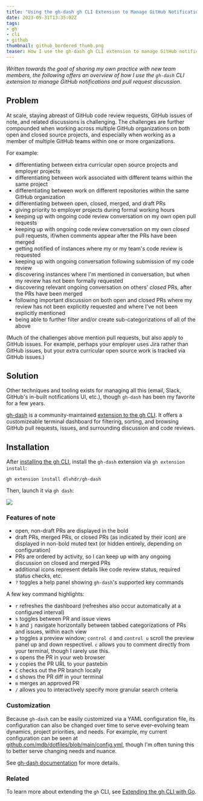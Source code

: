 ```yaml
---
title: "Using the gh-dash gh CLI Extension to Manage GitHub Notifications"
date: 2023-05-31T13:35:02Z
tags:
- gh
- cli
- github
thumbnail: github_bordered_thumb.png
teaser: How I use the gh-dash gh CLI extension to manage GitHub notifications.
---
```


_Written towards the goal of sharing my own practice with new team members, the
following offers an overview of how I use the `gh-dash` CLI extension to manage
GitHub notifications and pull request discussion_.

## Problem

At scale, staying abreast of GitHub code review requests, GitHub issues of note,
and related discussions is challenging. The challenges are further compounded
when working across multiple GitHub organizations on both open and closed source
projects, and especially when working as a member of multiple GitHub teams
within one or more organizations.

For example:

* differentiating between extra curricular open source projects and employer
  projects
* differentiating between work associated with different teams within the same
  project
* differentiating between work on different repositories within the same GitHub
  organization
* differentiating between open, closed, merged, and draft PRs
* giving priority to employer projects during formal working hours
* keeping up with ongoing code review conversation on my own open pull
  requests
* keeping up with ongoing code review conversation on my own _closed_ pull
  requests, if/when comments appear after the PRs have been merged
* getting notified of instances where my or my team's code review is requested
* keeping up with ongoing conversation following submission of my code review
* discovering instances where I'm mentioned in conversation, but when my
  review has not been formally requested
* discovering relevant ongoing conversation on others' _closed_ PRs, after the
  PRs have been merged
* following important discussion on both open and closed PRs where my review
  has not been explicitly requested and where I've not been explicitly mentioned
* being able to further filter and/or create sub-categorizations of all of the above

(Much of the challenges above mention pull requests, but also apply to GitHub
issues. For example, perhaps your employer uses Jira rather than GitHub issues,
but your extra curricular open source work is tracked via GitHub issues.)

## Solution

Other techniques and tooling exists for managing all this (email, Slack,
GitHub's in-built notifications UI, etc.), though `gh-dash` has been my favorite
for a few years.

[gh-dash](https://github.com/dlvhdr/gh-dash) is a community-maintained [extension to the gh CLI](/blog/extending-the-gh-cli-with-go/).
It offers a customizeable terminal dashboard for filtering, sorting, and browsing
GitHub pull requests, issues, and surrounding discussion and code reviews.

## Installation

After [installing the gh CLI](https://cli.github.com/manual/installation),
install the `gh-dash` extension via `gh extension install`:

```
gh extension install dlvhdr/gh-dash
```

Then, launch it via `gh dash`:

<img src="https://user-images.githubusercontent.com/6196971/198704107-6775a0ba-669d-418b-9ae9-59228aaa84d1.gif" />

### Features of note

* open, non-draft PRs are displayed in the bold
* draft PRs, merged PRs, or closed PRs (as indicated by their icon) are
  displayed in non-bold muted text (or hidden entirely, depending on
  configuration)
* PRs are ordered by activity, so I can keep up with any ongoing discussion on
  closed and merged PRs
* additional icons represent details like code review status, required status
  checks, etc.
* `?` toggles a help panel showing `gh-dash`'s supported key commands

A few key command highlights:

* `r` refreshes the dashboard (refreshes also occur automatically at a configured interval)
* `s` toggles between PR and issue views
* `h` and `j` navigate horizontally between tabbed categorizations of PRs
  and issues, within each view
* `p` toggles a preview window; `control d` and `control u` scroll the
  preview panel up and down respectivel. `c` allows you to comment directly
  from your terminal, though I rarely use this.
* `o` opens the PR in your web browser
* `y` copies the PR URL to your pastebin
* `C` checks out the PR branch locally
* `d` shows the PR diff in your terminal
* `m` merges an approved PR
* `/` allows you to interactively specify more granular search criteria

### Customization

Because `gh-dash` can be easily customized via a YAML configuration file, its
configuration can also be changed over time to serve ever-evolving team dynamics,
project priorities, and needs. For example, my current configuration can be seen
at [github.com/mdb/dotfiles/blob/main/config.yml](https://github.com/mdb/dotfiles/blob/main/config.yml),
though I'm often tuning this to better serve changing needs and nuance.

See [gh-dash documentation](https://github.com/dlvhdr/gh-dash#%EF%B8%8F-configuring) for more details.

### Related

To learn more about extending the `gh` CLI, see [Extending the gh CLI with Go](/blog/extending-the-gh-cli-with-go/).
